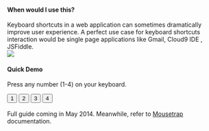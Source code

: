 <script>
(function() {
    var script = document.createElement('script');
    script.onload = function() {
      Mousetrap.bind('1', function() {
        $('.btn-group .btn').removeClass('active');
        $('#one').addClass('active');
      });
      Mousetrap.bind('2', function() {
        $('.btn-group .btn').removeClass('active');
        $('#two').addClass('active');
      });
      Mousetrap.bind('3', function() {
        $('.btn-group .btn').removeClass('active');
        $('#three').addClass('active');
      });
      Mousetrap.bind('4', function() {
        $('.btn-group .btn').removeClass('active');
        $('#four').addClass('active');
      });
    }
    document.body.appendChild(script);
    script.src = 'http://cdn.craig.is/js/mousetrap/mousetrap.js';
})();
</script>

<div class="alert alert-info">
  <h4>When would I use this?</h4>
  Keyboard shortcuts in a web application can sometimes dramatically improve
  user experience. A perfect use case for keyboard shortcuts interaction
   would be single page applications like Gmail, Cloud9 IDE , JSFiddle.
</div>

<img src="http://cdn.craig.is/img/mousetrap.svg">

#### <i class="fa fa-magic text-danger"></i> Quick Demo
Press any number (1-4) on your keyboard.

<div class="btn-toolbar" role="toolbar" style="margin: 0;">
  <div class="btn-group">
    <button type="button" id="one" class="btn btn-default">1</button>
    <button type="button" id="two" class="btn btn-default">2</button>
    <button type="button" id="three" class="btn btn-default">3</button>
    <button type="button" id="four" class="btn btn-default">4</button>
  </div>
</div>

<br>

<div class="alert alert-warning">
  Full guide coming in May 2014. Meanwhile, refer to <a href="http://craig.is/killing/mice">Mousetrap</a>
  documentation.
</div>